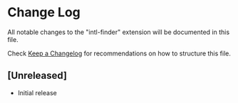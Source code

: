 # Change Log

All notable changes to the "intl-finder" extension will be documented in this file.

Check [Keep a Changelog](http://keepachangelog.com/) for recommendations on how to structure this file.

## [Unreleased]

- Initial release